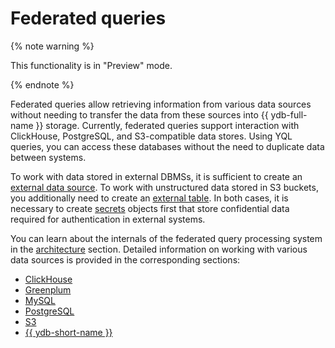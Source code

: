 # Federated queries

{% note warning %}

This functionality is in "Preview" mode.

{% endnote %}

Federated queries allow retrieving information from various data sources without needing to transfer the data from these sources into {{ ydb-full-name }} storage. Currently, federated queries support interaction with ClickHouse, PostgreSQL, and S3-compatible data stores. Using YQL queries, you can access these databases without the need to duplicate data between systems.

To work with data stored in external DBMSs, it is sufficient to create an [external data source](../datamodel/external_data_source.md). To work with unstructured data stored in S3 buckets, you additionally need to create an [external table](../datamodel/external_table.md). In both cases, it is necessary to  create [secrets](../datamodel/secrets.md) objects first that store confidential data required for authentication in external systems.

You can learn about the internals of the federated query processing system in the [architecture](./architecture.md) section. Detailed information on working with various data sources is provided in the corresponding sections:
- [ClickHouse](clickhouse.md)
- [Greenplum](greenplum.md)
- [MySQL](mysql.md)
- [PostgreSQL](postgresql.md)
- [S3](s3/external_table.md)
- [{{ ydb-short-name }}](ydb.md)
